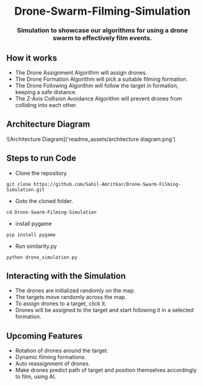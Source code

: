 <H1 align="center">Drone-Swarm-Filming-Simulation</H1>
<H3 align="center"> Simulation to showcase our algorithms for using a drone swarm to effectively film events.</H3>

## How it works
- The Drone Assignment Algorithm will assign drones.
- The Drone Formation Algorithm will pick a suitable filming formation.
- The Drone Following Algorithm will follow the target in formation, keeping a safe distance.
- The Z-Axis Collision Avoidance Algorithm will prevent drones from colliding into each other.

## Architecture Diagram
![Architecture Diagram]('readme_assets/architecture diagram.png')

## Steps to run Code

- Clone the repository
```
git clone https://github.com/Sahil-Amritkar/Drone-Swarm-Filming-Simulation.git
```

- Goto the cloned folder.
```
cd Drone-Swarm-Filming-Simulation
```

- install pygame
```
pip install pygame
```

- Run similarity.py
```
python drone_simulation.py
```

## Interacting with the Simulation

- The drones are initialized randomly on the map.
- The targets move randomly across the map.
- To assign drones to a target, click it.
- Drones will be assigned to the target and start following it in a selected formation.


## Upcoming Features

- Rotation of drones around the target.
- Dynamic filming formations.
- Auto reassignment of drones.
- Make drones predict path of target and position themselves accordingly to film, using AI.
